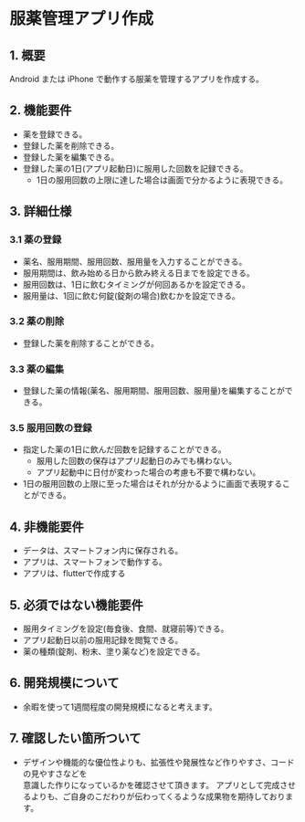 # 服薬管理アプリ作成

## 1. 概要
Android または iPhone で動作する服薬を管理するアプリを作成する。

## 2. 機能要件

- 薬を登録できる。
- 登録した薬を削除できる。
- 登録した薬を編集できる。
- 登録した薬の1日(アプリ起動日)に服用した回数を記録できる。
    - 1日の服用回数の上限に達した場合は画面で分かるように表現できる。

## 3. 詳細仕様

### 3.1 薬の登録

- 薬名、服用期間、服用回数、服用量を入力することができる。
- 服用期間は、飲み始める日から飲み終える日までを設定できる。
- 服用回数は、1日に飲むタイミングが何回あるかを設定できる。
- 服用量は、1回に飲む何錠(錠剤の場合)飲むかを設定できる。

### 3.2 薬の削除

- 登録した薬を削除することができる。

### 3.3 薬の編集

- 登録した薬の情報(薬名、服用期間、服用回数、服用量)を編集することができる。

### 3.5 服用回数の登録

- 指定した薬の1日に飲んだ回数を記録することができる。
    - 服用した回数の保存はアプリ起動日のみでも構わない。
    - アプリ起動中に日付が変わった場合の考慮も不要で構わない。
- 1日の服用回数の上限に至った場合はそれが分かるように画面で表現することができる。

## 4. 非機能要件

- データは、スマートフォン内に保存される。
- アプリは、スマートフォンで動作する。
- アプリは、flutterで作成する

## 5. 必須ではない機能要件

- 服用タイミングを設定(毎食後、食間、就寝前等)できる。
- アプリ起動日以前の服用記録を閲覧できる。
- 薬の種類(錠剤、粉末、塗り薬など)を設定できる。

## 6. 開発規模について

- 余暇を使って1週間程度の開発規模になると考えます。

## 7. 確認したい箇所ついて

- デザインや機能的な優位性よりも、拡張性や発展性など作りやすさ、コードの見やすさなどを  
  意識した作りになっているかを確認させて頂きます。
  アプリとして完成させるよりも、ご自身のこだわりが伝わってくるような成果物を期待しております。